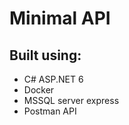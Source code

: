 # Minimal API #





## Built using: ##

* C# ASP.NET 6
* Docker
* MSSQL server express
* Postman API
